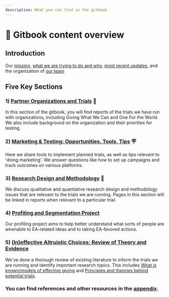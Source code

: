 ```yaml
---
description: What you can find in the gitbook
---
```


# 📕 Gitbook content overview

## **Introduction**

Our [mission](./), [what we are trying to do and why](overview-ea-forum-post.md), [most recent updates](broken-reference), and the organization of [our team](our-team-and-resources.md)

## Five Key Sections

### 1)  [Partner Organizations and Trials](contexts-partner-organizations-trials/section-introduction.md) 🤝

In this section of the gitbook, you will find reports of the trials we have run with organizations, including Giving What We Can and One For the World. We also include background on the organization and their priorities for testing.

### 2) [Marketing & Testing: Opportunities, Tools, Tips](marketing-and-testing-opportunities-tools-tips/trial-reporting-template.md) 🪧

Here we share tools to implement planned trials, as well as tips relevant to 'doing marketing'. We answer questions like how to set up campaigns and track outcomes on various platforms.

### 3) [Research Design and Methodology](methodological-discussion/section-introduction-wip.md) 🎨

We discuss qualitative and quantiative research design and methodology issues that are relevant to the trials we are running. Pages in this section will be linked in reports when relevant to a particular trial.

### 4) [Profiling and Segmentation Project](profiling-and-segmentation/section-introduction.md)

Our profiling project aims to help better understand what sorts of people are amenable to EA-related ideas and to taking EA-favored actions.

### **5)** [**(In)effective Altruistic Choices: Review of Theory and Evidence**](background/section-introduction.md)

We've done a thorough review of existing literature to inform the trials we are running and identify important research topics. This includes [What is known/models of effective giving](background/models-theories-psychological-norms.md) and [Principles and theories behind potential trials](background/tools-and-trials-overview/tools-interventions-principles.md).

### You can find references and other resources in the [appendix](appendix/how-this-gitbook-works/).
